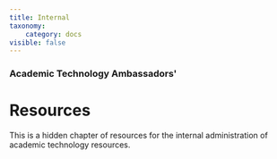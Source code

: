 ```yaml
---
title: Internal
taxonomy:
    category: docs
visible: false
---
```


### Academic Technology Ambassadors'

# Resources

This is a hidden chapter of resources for the internal administration of academic technology resources.